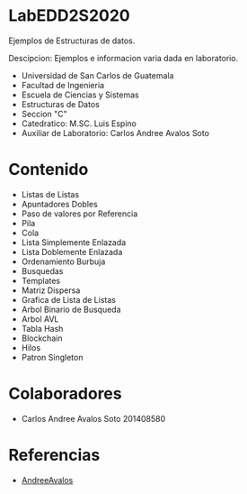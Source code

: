 # LabEDD2S2020
Ejemplos de Estructuras de datos.

Descipcion: Ejemplos e informacion varia dada en laboratorio.

* Universidad de San Carlos de Guatemala
* Facultad de Ingenieria
* Escuela de Ciencias y Sistemas
* Estructuras de Datos
* Seccion "C"
* Catedratico: M.SC. Luis Espino
* Auxiliar de Laboratorio: Carlos Andree Avalos Soto


# Contenido

* Listas de Listas
* Apuntadores Dobles 
* Paso de valores por Referencia
* Pila
* Cola
* Lista Simplemente Enlazada
* Lista Doblemente Enlazada
* Ordenamiento Burbuja
* Busquedas 
* Templates
* Matriz Dispersa
* Grafica de Lista de Listas
* Arbol Binario de Busqueda
* Arbol AVL
* Tabla Hash
* Blockchain
* Hilos
* Patron Singleton

# Colaboradores

* Carlos Andree Avalos Soto 201408580

# Referencias

* [AndreeAvalos](http://github.com/AndreeAvalos)
